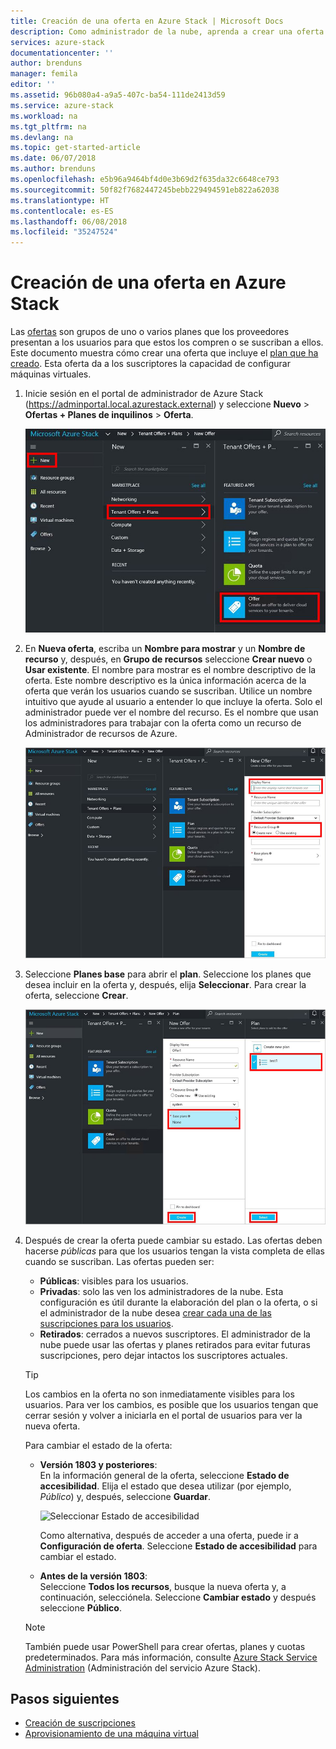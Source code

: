 ```yaml
---
title: Creación de una oferta en Azure Stack | Microsoft Docs
description: Como administrador de la nube, aprenda a crear una oferta para los usuarios de Azure Stack.
services: azure-stack
documentationcenter: ''
author: brenduns
manager: femila
editor: ''
ms.assetid: 96b080a4-a9a5-407c-ba54-111de2413d59
ms.service: azure-stack
ms.workload: na
ms.tgt_pltfrm: na
ms.devlang: na
ms.topic: get-started-article
ms.date: 06/07/2018
ms.author: brenduns
ms.openlocfilehash: e5b96a9464bf4d0e3b69d2f635da32c6648ce793
ms.sourcegitcommit: 50f82f7682447245bebb229494591eb822a62038
ms.translationtype: HT
ms.contentlocale: es-ES
ms.lasthandoff: 06/08/2018
ms.locfileid: "35247524"
---
```

# <a name="create-an-offer-in-azure-stack"></a>Creación de una oferta en Azure Stack

Las [ofertas](azure-stack-key-features.md) son grupos de uno o varios planes que los proveedores presentan a los usuarios para que estos los compren o se suscriban a ellos. Este documento muestra cómo crear una oferta que incluye el [plan que ha creado](azure-stack-create-plan.md). Esta oferta da a los suscriptores la capacidad de configurar máquinas virtuales.

1. Inicie sesión en el portal de administrador de Azure Stack (https://adminportal.local.azurestack.external) y seleccione **Nuevo** > **Ofertas + Planes de inquilinos** > **Oferta**.

   ![Creación de una oferta](media/azure-stack-create-offer/image01.png)
  
2. En **Nueva oferta**, escriba un **Nombre para mostrar** y un **Nombre de recurso** y, después, en **Grupo de recursos** seleccione **Crear nuevo** o **Usar existente**. El nombre para mostrar es el nombre descriptivo de la oferta. Este nombre descriptivo es la única información acerca de la oferta que verán los usuarios cuando se suscriban. Utilice un nombre intuitivo que ayude al usuario a entender lo que incluye la oferta. Solo el administrador puede ver el nombre del recurso. Es el nombre que usan los administradores para trabajar con la oferta como un recurso de Administrador de recursos de Azure.

   ![Nueva oferta](media/azure-stack-create-offer/image01a.png)
  
3. Seleccione **Planes base** para abrir el **plan**. Seleccione los planes que desea incluir en la oferta y, después, elija **Seleccionar**. Para crear la oferta, seleccione **Crear**.

   ![Seleccionar plan](media/azure-stack-create-offer/image02.png)
  
4. Después de crear la oferta puede cambiar su estado. Las ofertas deben hacerse *públicas* para que los usuarios tengan la vista completa de ellas cuando se suscriban. Las ofertas pueden ser:

   - **Públicas**: visibles para los usuarios.
   - **Privadas**: solo las ven los administradores de la nube. Esta configuración es útil durante la elaboración del plan o la oferta, o si el administrador de la nube desea [crear cada una de las suscripciones para los usuarios](azure-stack-subscribe-plan-provision-vm.md#create-a-subscription-as-a-cloud-operator).
   - **Retirados**: cerrados a nuevos suscriptores. El administrador de la nube puede usar las ofertas y planes retirados para evitar futuras suscripciones, pero dejar intactos los suscriptores actuales.

   > [!TIP]  
   > Los cambios en la oferta no son inmediatamente visibles para los usuarios. Para ver los cambios, es posible que los usuarios tengan que cerrar sesión y volver a iniciarla en el portal de usuarios para ver la nueva oferta.

   Para cambiar el estado de la oferta:

   - **Versión 1803 y posteriores**:  
     En la información general de la oferta, seleccione **Estado de accesibilidad**. Elija el estado que desea utilizar (por ejemplo, *Público*) y, después, seleccione **Guardar**.
 
     ![Seleccionar Estado de accesibilidad](media/azure-stack-create-offer/change-state.png)

     Como alternativa, después de acceder a una oferta, puede ir a **Configuración de oferta**. Seleccione **Estado de accesibilidad** para cambiar el estado.

   - **Antes de la versión 1803**:  
     Seleccione **Todos los recursos**, busque la nueva oferta y, a continuación, selecciónela. Seleccione **Cambiar estado** y después seleccione **Público**.

   > [!NOTE]
   > También puede usar PowerShell para crear ofertas, planes y cuotas predeterminados. Para más información, consulte [Azure Stack Service Administration](https://github.com/Azure/AzureStack-Tools/tree/master/ServiceAdmin) (Administración del servicio Azure Stack).

## <a name="next-steps"></a>Pasos siguientes

- [Creación de suscripciones](azure-stack-subscribe-plan-provision-vm.md)
- [Aprovisionamiento de una máquina virtual](azure-stack-provision-vm.md)
